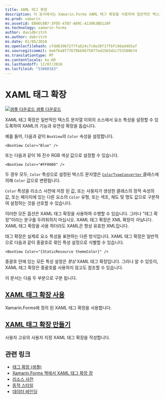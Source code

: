 ```yaml
---
title: XAML 태그 확장
description: 이 문서에서는 Xamarin.Forms XAML 태그 확장을 사용하여 일반적인 텍스트 문자열 이외의 소스에서 요소 특성을 설정할 수 있도록하여 XAML의 기능과 유연성을 확장하는 방법을 설명합니다.
ms.prod: xamarin
ms.assetid: EB06C8B7-3FD5-47B7-A09C-A13063BD110F
ms.technology: xamarin-forms
author: davidbritch
ms.author: dabritch
ms.date: 01/05/2018
ms.openlocfilehash: cfdd639672f7fa624c7c8e30f17fbfc9dad403af
ms.sourcegitcommit: be6f6a8f77679bb9675077ed25b5d2c753580b74
ms.translationtype: MT
ms.contentlocale: ko-KR
ms.lasthandoff: 12/07/2018
ms.locfileid: "53060163"
---
```

# <a name="xaml-markup-extensions"></a>XAML 태그 확장

[![샘플 다운로드](~/media/shared/download.png) 샘플 다운로드](https://developer.xamarin.com/samples/xamarin-forms/XAML/MarkupExtensions/)

XAML 태그 확장은 일반적인 텍스트 문자열 이외의 소스에서 요소 특성을 설정할 수 있도록하여 XAML의 기능과 유연성 확장을 돕습니다.

예를 들어, 다음과 같이 `BoxView`의 `Color` 속성을 설정합니다.

```xaml
<BoxView Color="Blue" />
```

또는 다음과 같이 16 진수 RGB 색상 값으로 설정할 수 있습니다.

```xaml
<BoxView Color="#FF0080" />
```

두 경우 모두, `Color` 특성으로 설정된 텍스트 문자열은 [ `ColorTypeConverter` ](xref:Xamarin.Forms.ColorTypeConverter) 클래스에 의해 `Color` 값으로 변환됩니다.

`Color` 특성을 리소스 사전에 저장 된 값, 또는 사용자가 생성한 클래스의 정적 속성의 값, 또는 페이지에 있는 다른 요소의 `Color` 유형, 또는 색조, 채도 및 명도 값으로 구분하여 설정하는 것을 선호할 수 있습니다.

이러한 모든 옵션은 XAML 태그 확장을 사용하여 수행할 수 있습니다. 그러나 "태그 확장"이라는 문구를 두려워하지 마십시오. XAML 태그 확장은 XML 확장이 *아닙*니다. XAML 태그 확장을 사용 하더라도 XAML은 항상 유효한 XML입니다.

태그 확장은 실제로 요소 특성을 표현하는 다른 방식입니다. XAML 태그 확장은 일반적으로 다음과 같이 중괄호로 묶인 특성 설정으로 식별할 수 있습니다.

```xaml
<BoxView Color="{StaticResource themeColor}" />
```

중괄호 안에 있는 모든 특성 설정은 *항상* XAML 태그 확장입니다. 그러나 알 수 있듯이, XAML 태그 확장은 중괄호를 사용하지 않고도 참조할 수 있습니다.

이 문서는 다음 두 부분으로 구분 됩니다.

## <a name="consuming-xaml-markup-extensionsconsumingmd"></a>[XAML 태그 확장 사용](consuming.md)  

Xamarin.Forms에 정의 된 XAML 태그 확장을 사용합니다.

## <a name="creating-xaml-markup-extensionscreatingmd"></a>[XAML 태그 확장 만들기](creating.md)

사용자 고유의 사용자 지정 XAML 태그 확장을 작성합니다.



## <a name="related-links"></a>관련 링크

- [태그 확장 (샘플)](https://developer.xamarin.com/samples/xamarin-forms/XAML/MarkupExtensions/)
- [Xamarin.Forms 책에서 XAML 태그 확장 장](~/xamarin-forms/creating-mobile-apps-xamarin-forms/summaries/chapter10.md)
- [리소스 사전](~/xamarin-forms/xaml/resource-dictionaries.md)
- [동적 스타일](~/xamarin-forms/user-interface/styles/dynamic.md)
- [데이터 바인딩](~/xamarin-forms/app-fundamentals/data-binding/index.md)
